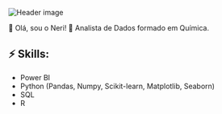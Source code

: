 ![Header image](https://raw.githubusercontent.com/jayrajroshan/jayrajroshan/master/Assets/GitHub_Header.jpg](https://github.com/ntgj/ntgj/blob/main/Neri.PNG))
<!-- You can create your own header images using Canva, it has a lot of templates. If you do, use the following link https://www.canva.com/join/celeriac-tread-jellyfish -->

👋 Olá, sou o Neri! 🔬 Analista de Dados formado em Química.

## ⚡ Skills:
- Power BI
- Python (Pandas, Numpy, Scikit-learn, Matplotlib, Seaborn)
- SQL
- R
